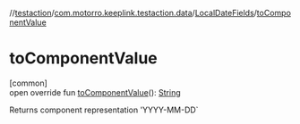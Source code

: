 //[testaction](../../../index.md)/[com.motorro.keeplink.testaction.data](../index.md)/[LocalDateFields](index.md)/[toComponentValue](to-component-value.md)

# toComponentValue

[common]\
open override fun [toComponentValue](to-component-value.md)(): [String](https://kotlinlang.org/api/latest/jvm/stdlib/kotlin/-string/index.html)

Returns component representation 'YYYY-MM-DD`

